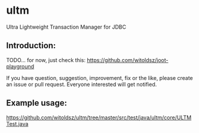 ultm
====

Ultra Lightweight Transaction Manager for JDBC

Introduction:
-------------

TODO...
for now, just check this: https://github.com/witoldsz/joot-playground

If you have question, suggestion, improvement, fix or the like, please create an issue or pull request. Everyone interested will get notified.

Example usage:
--------------

https://github.com/witoldsz/ultm/tree/master/src/test/java/ultm/core/ULTMTest.java
